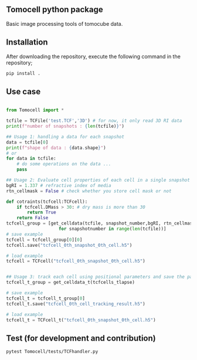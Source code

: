 ## Tomocell python package

Basic image processing tools of tomocube data.

## Installation

After downloading the repository, execute the following command in the repository;

```bash
pip install .
```

## Use case

```python

from Tomocell import *

tcfile = TCFile('test.TCF','3D') # for now, it only read 3D RI data
print(f"number of snapshots : {len(tcfile)}")

## Usage 1: handling a data for each snapshot
data = tcfile[0]
print(f"shape of data : {data.shape}")
# or
for data in tcfile:
    # do some operations on the data ...
    pass

## Usage 2: Evaluate cell properties of each cell in a single snapshot
bgRI = 1.337 # refractive index of media
rtn_cellmask = False # check whether you store cell mask or not

def cotraints(tcfcell:TCFcell):
    if tcfcell.DMass > 30: # dry mass is more than 30
        return True
    return False
tcfcell_group = [get_celldata(tcfile, snapshot_number,bgRI, rtn_cellmask = rtn_cellmask) 
                    for snapshotnumber in range(len(tcfile))]
# save example
tcfcell = tcfcell_group[0][0]
tcfcell.save("tcfcell_0th_snapshot_0th_cell.h5")

# load example
tcfcell = TCFcell("tcfcell_0th_snapshot_0th_cell.h5")


## Usage 3: track each cell using positional parameters and save the parameter
tcfcell_t_group = get_celldata_t(tcfcells_tlapse)

# save example
tcfcell_t = tcfcell_t_group[0] 
tcfcell_t.save("tcfcell_0th_cell_tracking_result.h5")

# load example
tcfcell_t = TCFcell_t("tcfcell_0th_snapshot_0th_cell.h5")

```

## Test (for development and contribution)

```bash
pytest Tomocell/tests/TCFhandler.py
```
